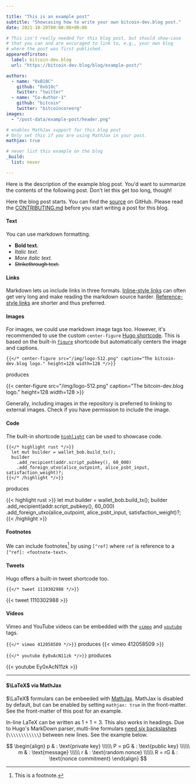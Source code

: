 ```yaml
---

title: "This is an example post"
subtitle: "Showcasing how to write your own bitcoin-dev.blog post."
date: 2021-10-20T00:00:00+00:00

# This isn't really needed for this blog post, but should show-case
# that you can and are encuraged to link to, e.g., your own blog
# where the post was first published.
appearedfirston:
  label: bitcoin-dev.blog
  url: "https://bitcoin-dev.blog/blog/example-post/"

authors:
  - name: "0xB10C"
    github: "0xb10c"
    twitter: "twitter"
  - name: "Co-Author-1"
    github: "bitcoin"
    twitter: "bitcoincoreorg"
images:
  - "/post-data/example-post/header.png"

# enables MathJax support for this blog post
# Only set this if you are using MathJax in your post.
mathjax: true

# never list this example on the blog
_build:
  list: never

---
```


Here is the description of the example blog post.
You'd want to summarize the contents of the following post.
Don't let this get too long, though!

<!--more-->



Here the blog post starts.
You can find the [source] on GitHub.
Please read the [CONTRIBUTING.md] before you start writing a post for this blog.

[CONTRIBUTING.md]: https://github.com/dev-bitcoin/blog/blob/main/CONTRIBUTING.md
[source]: https://github.com/dev-bitcoin/blog/blob/main/content/blog/example-post.md?plain=1

#### Text

You can use markdown formatting.

- **Bold text.**
- _Italic text._
- *More italic text.*
- ~~Strikethrough text.~~


#### Links

Markdown lets us include links in three formats.
[Inline-style links](https://your-looooong-url.btc) can often get very long and make reading the markdown source harder.
[Reference-style links] are shorter and thus preferred.

[Reference-style links]: https://your-looooong-url.btc

#### Images

For images, we could use markdown image tags too.
However, it's recommended to use the custom `center-figure` [Hugo shortcode].
This is based on the built-in [`figure`] shortcode but automatically centers the image and captions.

[Hugo shortcode]: https://gohugo.io/content-management/shortcodes/
[`figure`]: https://gohugo.io/content-management/shortcodes/#figure

```
{{</* center-figure src="/img/logo-512.png" caption="The bitcoin-dev.blog logo." height=128 width=128 */>}}
```
produces

{{< center-figure src="/img/logo-512.png" caption="The bitcoin-dev.blog logo." height=128 width=128 >}}

Generally, including images in the repository is preferred to linking to external images.
Check if you have permission to include the image.

#### Code

The built-in shortcode [`highlight`] can be used to showcase code.

```
{{</* highlight rust */>}}
  let mut builder = wallet_bob.build_tx();
  builder
    .add_recipient(addr.script_pubkey(), 60_000)
    .add_foreign_utxo(alice_outpoint, alice_psbt_input, satisfaction_weight)?;
{{</* /highlight */>}}
```

produces


{{< highlight rust >}}
  let mut builder = wallet_bob.build_tx();
  builder
    .add_recipient(addr.script_pubkey(), 60_000)
    .add_foreign_utxo(alice_outpoint, alice_psbt_input, satisfaction_weight)?;
{{< /highlight >}}


[`highlight`]: https://gohugo.io/content-management/shortcodes/#highlight

#### Footnotes

We can include footnotes[^this-is-a-footnote-ref] by using `[^ref]` where `ref` is reference to a `[^ref]: <footnote-text>`.

[^this-is-a-footnote-ref]: This is a footnote.


#### Tweets

Hugo offers a built-in tweet shortcode too.

```
{{</* tweet 1110302988 */>}}
```

{{< tweet 1110302988 >}}


#### Videos

Vimeo and YouTube videos can be embedded with the [`vimeo`] and [`youtube`] tags.

[`vimeo`]: https://gohugo.io/content-management/shortcodes/#vimeo

[`youtube`]: https://gohugo.io/content-management/shortcodes/#youtube

`{{</* vimeo 412058509 */>}}` produces
{{< vimeo 412058509 >}}


`{{</* youtube Ey0xAcN11zk */>}}`
produces


{{< youtube Ey0xAcN11zk >}}

---

#### $\LaTeX$ via MathJax

$\LaTeX$ formulars can be embeeded with [MathJax](https://www.mathjax.org/).
MathJax is disabled by default, but can be enabled by setting `mathjax: true` in the front-matter.
See the front-matter of this post for an example.

In-line LaTeX can be written as $1 + 1 = 3$. This also works in headings.
Due to Hugo's MarkDown parser, multi-line formulars [need six backslashes](https://github.com/wowchemy/wowchemy-hugo-themes/issues/291#issuecomment-334746889) (`\\\\\\\\\\\\`) between new lines.
See the example below.

$$
\begin{align}
p & : \text{private key}  \\\\\\
P = pG & : \text{public key}  \\\\\\
m & : \text{message}  \\\\\\
r & : \text{random nonce}  \\\\\\
R = rG & : \text{nonce commitment}
\end{align}
$$

